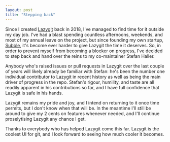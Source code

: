 ```yaml
---
layout: post
title: "Stepping back"
---
```


Since I created [Lazygit](https://github.com/jesseduffield/lazygit) back in 2018, I've managed to find time for it outside my day job. I've had a blast spending countless afternoons, weekends, and most of my annual leave on the project, but since founding my own startup, [Subble](https://www.subble.com/), it's become ever harder to give Lazygit the time it deserves. So, in order to prevent myself from becoming a blocker on progress, I've decided to step back and hand over the reins to my co-maintainer Stefan Haller.

Anybody who's raised issues or pull requests in Lazygit over the last couple of years will likely already be familiar with Stefan: he's been the number one individual contributor to Lazygit in recent history as well as being the main driver of progress in the repo. Stefan's rigour, humility, and taste are all readily apparent in his contributions so far, and I have full confidence that Lazygit is safe in his hands.

Lazygit remains my pride and joy, and I intend on returning to it once time permits, but I don't know when that will be. In the meantime I'll still be around to give my 2 cents on features whenever needed, and I'll continue proselytising Lazygit any chance I get.

Thanks to everybody who has helped Lazygit come this far. Lazygit is the coolest UI for git, and I look forward to seeing how much cooler it becomes.
